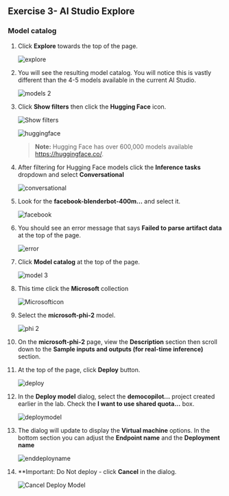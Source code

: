 ## Exercise 3- AI Studio Explore


### Model catalog

1. Click **Explore** towards the top of the page. 

    ![explore](images/explore.png)
    
1. You will see the resulting model catalog. You will notice this is vastly different than the 4-5 models available in the current AI Studio.

    ![models 2](images/models2.png)
    
1. Click **Show filters** then click the **Hugging Face** icon.

    ![Show filters](images/ShowFilters.png)

    ![huggingface](images/huggingface.png)
    
    >**Note:** Hugging Face has over 600,000 models available https://huggingface.co/. 

1. After filtering for Hugging Face models click the **Inference tasks** dropdown and select **Conversational** 

    ![conversational](images/conversational.png)
    
1. Look for the **facebook-blenderbot-400m...** and select it.

    ![facebook](images/facebook.png)
    
1. You should see an error message that says **Failed to parse artifact data** at the top of the page. 

    ![error](images/error.png)
    
1. Click **Model catalog** at the top of the page. 

    ![model 3](images/model3.png)
    
1. This time click the **Microsoft** collection

    ![Microsofticon](images/Microsofticon.png)
    
1. Select the **microsoft-phi-2** model.

    ![phi 2](images/phi2.png)
    
1. On the **microsoft-phi-2** page, view the **Description** section then scroll down to the **Sample inputs and outputs (for real-time inference)** section.

1. At the top of the page, click **Deploy** button.

    ![deploy](images/deploy.png)
    
1. In the **Deploy model** dialog, select the **democopilot...** project created earlier in the lab. Check the **I want to use shared quota...** box.

    ![deploymodel](images/deploymodel.png)
    
1. The dialog will update to display the **Virtual machine** options. In the bottom section you can adjust the **Endpoint name** and the **Deployment name**

    ![enddeployname](images/enddeployname.png)
    
1. **Important: Do Not deploy - click **Cancel**  in the dialog. 

    ![Cancel Deploy Model](images/CancelDeployModel.png)